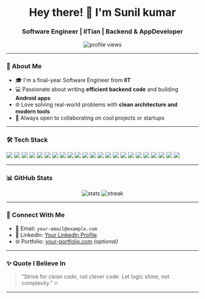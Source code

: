 
<h1 align="center">Hey there! 👋 I'm Sunil kumar</h1>
<h3 align="center">Software Engineer | IITian | Backend & AppDeveloper</h3>

<p align="center">
  <img src="https://komarev.com/ghpvc/?username=Saurav1375&label=Profile%20views&color=0e75b6&style=flat" alt="profile views" />
</p>

---

### 🚀 About Me
- 🎓 I'm a final-year Software Engineer from **IIT**
- 💻 Passionate about writing **efficient backend code** and building **Android apps**
- 🌐 Love solving real-world problems with **clean architecture and modern tools**
- 🤝 Always open to collaborating on cool projects or startups

---

### 🛠️ Tech Stack

<p align="left">

<!-- Languages -->
<img src="https://img.shields.io/badge/C-00599C?style=for-the-badge&logo=c&logoColor=white" />
<img src="https://img.shields.io/badge/C++-00599C?style=for-the-badge&logo=cplusplus&logoColor=white" />
<img src="https://img.shields.io/badge/Python-3776AB?style=for-the-badge&logo=python&logoColor=white" />
<img src="https://img.shields.io/badge/Java-ED8B00?style=for-the-badge&logo=openjdk&logoColor=white" />
<img src="https://img.shields.io/badge/Kotlin-7F52FF?style=for-the-badge&logo=kotlin&logoColor=white" />

<!-- Android/Backend -->
<img src="https://img.shields.io/badge/Android%20Studio-3DDC84?style=for-the-badge&logo=android-studio&logoColor=white" />
<img src="https://img.shields.io/badge/Jetpack%20Compose-4285F4?style=for-the-badge&logo=jetpack-compose&logoColor=white" />
<img src="https://img.shields.io/badge/Spring-6DB33F?style=for-the-badge&logo=spring&logoColor=white" />
<img src="https://img.shields.io/badge/Spring%20Boot-6DB33F?style=for-the-badge&logo=springboot&logoColor=white" />
<img src="https://img.shields.io/badge/Ktor-0C73B8?style=for-the-badge&logo=ktor&logoColor=white" />
<img src="https://img.shields.io/badge/JWT-000000?style=for-the-badge&logo=jsonwebtokens&logoColor=white" />

<!-- DevOps & Tools -->
<img src="https://img.shields.io/badge/Git-F05032?style=for-the-badge&logo=git&logoColor=white" />
<img src="https://img.shields.io/badge/JUnit-25A162?style=for-the-badge&logo=java&logoColor=white" />
<img src="https://img.shields.io/badge/Maven-C71A36?style=for-the-badge&logo=apache-maven&logoColor=white" />
<img src="https://img.shields.io/badge/Gradle-02303A?style=for-the-badge&logo=gradle&logoColor=white" />
<img src="https://img.shields.io/badge/Firebase-FFCA28?style=for-the-badge&logo=firebase&logoColor=black" />
<img src="https://img.shields.io/badge/Docker-2496ED?style=for-the-badge&logo=docker&logoColor=white" />
<img src="https://img.shields.io/badge/Kafka-231F20?style=for-the-badge&logo=apachekafka&logoColor=white" />
<img src="https://img.shields.io/badge/Linux-FCC624?style=for-the-badge&logo=linux&logoColor=black" />
<img src="https://img.shields.io/badge/Shell_Scripting-4EAA25?style=for-the-badge&logo=gnu-bash&logoColor=white" />
<img src="https://img.shields.io/badge/VSCode-007ACC?style=for-the-badge&logo=visual-studio-code&logoColor=white" />
<img src="https://img.shields.io/badge/IntelliJ-000000?style=for-the-badge&logo=intellij-idea&logoColor=white" />
<img src="https://img.shields.io/badge/HTML5-E34F26?style=for-the-badge&logo=html5&logoColor=white" />

</p>

---

### 📊 GitHub Stats

<p align="center">
  <img src="https://github-readme-stats.vercel.app/api?username=Saurav1375&show_icons=true&theme=github_dark" alt="stats" />
  <img src="https://github-readme-streak-stats.herokuapp.com/?user=Saurav1375&theme=github-dark" alt="streak" />
</p>

---

### 🔗 Connect With Me

- 📧 Email: `your-email@example.com`  
- 💼 LinkedIn: [Your LinkedIn Profile](https://linkedin.com/in/yourprofile)  
- 🌐 Portfolio: [your-portfolio.com](https://your-portfolio.com) *(optional)*  

---

### ✨ Quote I Believe In

> “Strive for *clean code*, not clever code. Let logic shine, not complexity.” 🔥

---
